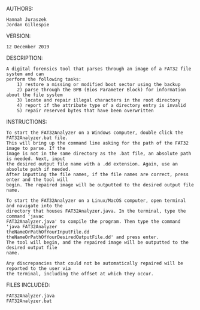 AUTHORS:

	Hannah Juraszek
	Jordan Gillespie


VERSION: 

	12 December 2019


DESCRIPTION:

	A digital forensics tool that parses through an image of a FAT32 file system and can
	perform the following tasks: 
		1) restore a missing or modified boot sector using the backup
		2) parse through the BPB (Bios Parameter Block) for information about the file system
		3) locate and repair illegal characters in the root directory
		4) report if the attribute type of a directory entry is invalid
		5) repair reserved bytes that have been overwritten


INSTRUCTIONS:

	To start the FAT32Analyzer on a Windows computer, double click the FAT32Analyzer.bat file. 
	This will bring up the command line asking for the path of the FAT32 image to parse. If the 
	image is not in the same directory as the .bat file, an absolute path is needed. Next, input 
	the desired output file name with a .dd extension. Again, use an absolute path if needed.
	After inputting the file names, if the file names are correct, press enter and the tool will 
	begin. The repaired image will be outputted to the desired output file name.
	
	To start the FAT32Analyzer on a Linux/MacOS computer, open terminal and navigate into the 
	directory that houses FAT32Analyzer.java. In the terminal, type the command 'javac 
	FAT32Analyzer.java' to compile the program. Then type the command 'java FAT32Analyzer
	theNameOrPathOfYourInputFile.dd theNameOrPathOfYourDesiredOutputFile.dd' and press enter.
	The tool will begin, and the repaired image will be outputted to the desired output file
	name.
	
	Any discrepancies that could not be automatically repaired will be reported to the user via 
	the terminal, including the offset at which they occur.
	


FILES INCLUDED:

	FAT32Analyzer.java
	FAT32Analyzer.bat
